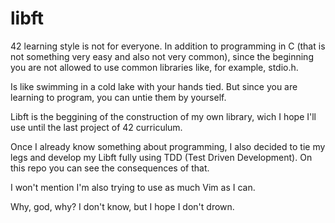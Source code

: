 # libft

42 learning style is not for everyone. In addition to programming in C (that is not something very easy and also not very common), since the beginning you are not allowed to use common libraries like, for example, stdio.h.

Is like swimming in a cold lake with your hands tied. But since you are learning to program, you can untie them by yourself.

Libft is the beggining of the construction of my own library, wich I hope I'll use until the last project of 42 curriculum.

Once I already know something about programming, I also decided to tie my legs and develop my Libft fully using TDD (Test Driven Development). On this repo you can see the consequences of that.

I won't mention I'm also trying to use as much Vim as I can.

Why, god, why? I don't know, but I hope I don't drown.

